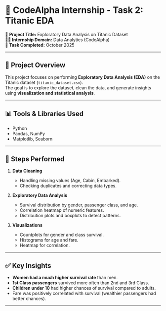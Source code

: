 # 🚢 CodeAlpha Internship - Task 2: Titanic EDA  

📌 **Project Title:** Exploratory Data Analysis on Titanic Dataset  
👩‍💻 **Internship Domain:** Data Analytics (CodeAlpha)  
📅 **Task Completed:** October 2025  

---

## 🔎 Project Overview
This project focuses on performing **Exploratory Data Analysis (EDA)** on the Titanic dataset (`titanic_dataset.csv`).  
The goal is to explore the dataset, clean the data, and generate insights using **visualization and statistical analysis**.  

---

## 📊 Tools & Libraries Used
- Python  
- Pandas, NumPy  
- Matplotlib, Seaborn  

---

## 🚀 Steps Performed
1. **Data Cleaning**
   - Handling missing values (Age, Cabin, Embarked).  
   - Checking duplicates and correcting data types.  

2. **Exploratory Data Analysis**
   - Survival distribution by gender, passenger class, and age.  
   - Correlation heatmap of numeric features.  
   - Distribution plots and boxplots to detect patterns.  

3. **Visualizations**
   - Countplots for gender and class survival.  
   - Histograms for age and fare.  
   - Heatmap for correlation.  

---

## ✅ Key Insights
- **Women had a much higher survival rate** than men.  
- **1st Class passengers** survived more often than 2nd and 3rd Class.  
- **Children under 10** had higher chances of survival compared to adults.  
- Fare was positively correlated with survival (wealthier passengers had better chances).  

---

